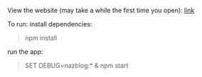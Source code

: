 View the website (may take a while the first time you open): 
[link](https://nazblog-deploy.onrender.com/)

To run:
install dependencies:
  > npm install

run the app:
  > SET DEBUG=nazblog:* & npm start
